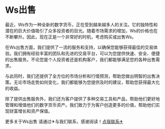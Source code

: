 # Ws出售

最近，Ws作为一种全新的数字货币，正在受到越来越多人的关注。它的独特性和潜在的巨大价值吸引了众多投资者的目光。随着市场需求的增加，Ws的价格也在不断攀升。因此，现在正是一个非常好的时机，考虑购买或出售Ws。

在Ws出售方面，我们提供了一流的服务和支持，以确保您能够获得最佳的交易体验。我们拥有经验丰富的团队和先进的交易平台，可以为您提供快速、安全、便捷的出售服务。不论您是个人投资者还是机构客户，我们都能够满足您的各种出售需求。

与此同时，我们还提供了全方位的市场分析和行情预测，帮助您做出明智的出售决策。无论市场走势如何变化，我们都能够为您提供及时的建议，帮助您获得最大化的收益。

除了提供出售服务外，我们还为客户提供了多种交易工具和产品，帮助他们更好地管理和增值他们的数字货币资产。我们致力于为客户创造更多的价值，帮助他们实现财富增长和资产保值。

更多关于Ws出售 请通过✈与我们联系，感谢阅读！[点我联系✈](https://faq.k02.cc)